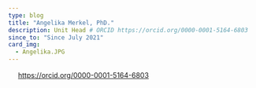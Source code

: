 ```yaml
---
type: blog
title: "Angelika Merkel, PhD."
description: Unit Head # ORCID https://orcid.org/0000-0001-5164-6803
since_to: "Since July 2021"
card_img:
  - Angelika.JPG
---
```


<img data-recalc-dims="1" decoding="async" width="16" height="16" class="wp-image-3919" style="width: 16px;" src="https://i0.wp.com/info.orcid.org/wp-content/uploads/2020/04/orcid_16x161.gif?resize=16%2C16&amp;ssl=1" alt="">
<a href="https://orcid.org/0000-0001-5164-6803" data-wpel-link="external" target="_blank" rel="nofollow external noopener noreferrer">https://orcid.org/0000-0001-5164-6803</a>